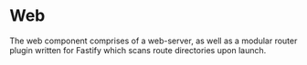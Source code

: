 # Web
The web component comprises of a web-server, as well as a modular router plugin written for Fastify which scans route directories upon launch.